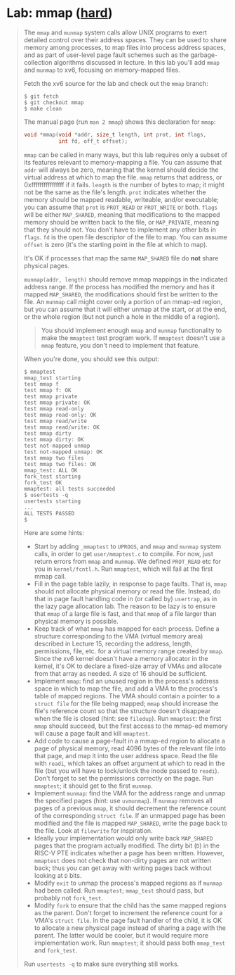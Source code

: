 # Lab: mmap ([hard](https://pdos.csail.mit.edu/6.828/2022/labs/guidance.html))

> The `mmap` and `munmap` system calls allow UNIX programs to exert detailed control over their address spaces. They can be used to share memory among processes, to map files into process address spaces, and as part of user-level page fault schemes such as the garbage-collection algorithms discussed in lecture. In this lab you'll add `mmap` and `munmap` to xv6, focusing on memory-mapped files.
>
> Fetch the xv6 source for the lab and check out the `mmap` branch:
>
> ```shell
> $ git fetch
> $ git checkout mmap
> $ make clean
> ```
>
> The manual page (run `man 2 mmap`) shows this declaration for `mmap`:
>
> ```c
> void *mmap(void *addr, size_t length, int prot, int flags,
>            int fd, off_t offset);
> ```
>
> `mmap` can be called in many ways, but this lab requires only a subset of its features relevant to memory-mapping a file. You can assume that `addr` will always be zero, meaning that the kernel should decide the virtual address at which to map the file. `mmap` returns that address, or 0xffffffffffffffff if it fails. `length` is the number of bytes to map; it might not be the same as the file's length. `prot` indicates whether the memory should be mapped readable, writeable, and/or executable; you can assume that `prot` is `PROT_READ` or `PROT_WRITE` or both. `flags` will be either `MAP_SHARED`, meaning that modifications to the mapped memory should be written back to the file, or `MAP_PRIVATE`, meaning that they should not. You don't have to implement any other bits in `flags`. `fd` is the open file descriptor of the file to map. You can assume `offset` is zero (it's the starting point in the file at which to map).
>
> It's OK if processes that map the same `MAP_SHARED` file do **not** share physical pages.
>
> `munmap(addr, length)` should remove mmap mappings in the indicated address range. If the process has modified the memory and has it mapped `MAP_SHARED`, the modifications should first be written to the file. An `munmap` call might cover only a portion of an mmap-ed region, but you can assume that it will either unmap at the start, or at the end, or the whole region (but not punch a hole in the middle of a region).
>
> > You should implement enough `mmap` and `munmap` functionality to make the `mmaptest` test program work. If `mmaptest` doesn't use a `mmap` feature, you don't need to implement that feature.
>
> When you're done, you should see this output:
>
> ```shell
> $ mmaptest
> mmap_test starting
> test mmap f
> test mmap f: OK
> test mmap private
> test mmap private: OK
> test mmap read-only
> test mmap read-only: OK
> test mmap read/write
> test mmap read/write: OK
> test mmap dirty
> test mmap dirty: OK
> test not-mapped unmap
> test not-mapped unmap: OK
> test mmap two files
> test mmap two files: OK
> mmap_test: ALL OK
> fork_test starting
> fork_test OK
> mmaptest: all tests succeeded
> $ usertests -q
> usertests starting
> ...
> ALL TESTS PASSED
> $ 
> ```
>
> Here are some hints:
>
> - Start by adding `_mmaptest` to `UPROGS`, and `mmap` and `munmap` system calls, in order to get `user/mmaptest.c` to compile. For now, just return errors from `mmap` and `munmap`. We defined `PROT_READ` etc for you in `kernel/fcntl.h`. Run `mmaptest`, which will fail at the first mmap call.
> - Fill in the page table lazily, in response to page faults. That is, `mmap` should not allocate physical memory or read the file. Instead, do that in page fault handling code in (or called by) `usertrap`, as in the lazy page allocation lab. The reason to be lazy is to ensure that `mmap` of a large file is fast, and that `mmap` of a file larger than physical memory is possible.
> - Keep track of what `mmap` has mapped for each process. Define a structure corresponding to the VMA (virtual memory area) described in Lecture 15, recording the address, length, permissions, file, etc. for a virtual memory range created by `mmap`. Since the xv6 kernel doesn't have a memory allocator in the kernel, it's OK to declare a fixed-size array of VMAs and allocate from that array as needed. A size of 16 should be sufficient.
> - Implement `mmap`: find an unused region in the process's address space in which to map the file, and add a VMA to the process's table of mapped regions. The VMA should contain a pointer to a `struct file` for the file being mapped; `mmap` should increase the file's reference count so that the structure doesn't disappear when the file is closed (hint: see `filedup`). Run `mmaptest`: the first `mmap` should succeed, but the first access to the mmap-ed memory will cause a page fault and kill `mmaptest`.
> - Add code to cause a page-fault in a mmap-ed region to allocate a page of physical memory, read 4096 bytes of the relevant file into that page, and map it into the user address space. Read the file with `readi`, which takes an offset argument at which to read in the file (but you will have to lock/unlock the inode passed to `readi`). Don't forget to set the permissions correctly on the page. Run `mmaptest`; it should get to the first `munmap`.
> - Implement `munmap`: find the VMA for the address range and unmap the specified pages (hint: use `uvmunmap`). If `munmap` removes all pages of a previous `mmap`, it should decrement the reference count of the corresponding `struct file`. If an unmapped page has been modified and the file is mapped `MAP_SHARED`, write the page back to the file. Look at `filewrite` for inspiration.
> - Ideally your implementation would only write back `MAP_SHARED` pages that the program actually modified. The dirty bit (`D`) in the RISC-V PTE indicates whether a page has been written. However, `mmaptest` does not check that non-dirty pages are not written back; thus you can get away with writing pages back without looking at `D` bits.
> - Modify `exit` to unmap the process's mapped regions as if `munmap` had been called. Run `mmaptest`; `mmap_test` should pass, but probably not `fork_test`.
> - Modify `fork` to ensure that the child has the same mapped regions as the parent. Don't forget to increment the reference count for a VMA's `struct file`. In the page fault handler of the child, it is OK to allocate a new physical page instead of sharing a page with the parent. The latter would be cooler, but it would require more implementation work. Run `mmaptest`; it should pass both `mmap_test` and `fork_test`.
>
> Run `usertests -q` to make sure everything still works.
